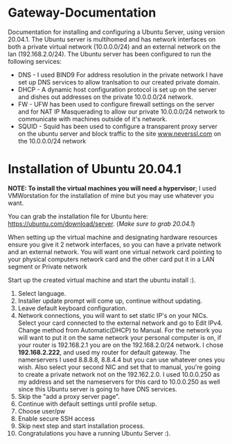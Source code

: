 # Gateway-Documentation
Documentation for installing and configuring a Ubuntu Server, using version 20.04.1.
The Ubuntu server is multihomed and has network interfaces on both a private virtual network (10.0.0.0/24) and an external network on the lan (192.168.2.0/24).
The Ubuntu server has been configured to run the following services:
* DNS - I used BIND9 For address resolution in the private network I have set up DNS services to allow tranlsation to our created private domain.
* DHCP - A dynamic host configuration protocol is set up on the server and dishes out addresses on the private 10.0.0.0/24 network.
* FW - UFW has been used to configure firewall settings on the server and for NAT IP Masquerading to allow our private 10.0.0.0/24 network to communicate with machines outside of it's network.
* SQUID - Squid has been used to configure a transparent proxy server on the ubuntu server and block traffic to the site www.neverssl.com on the 10.0.0.0/24 network

# Installation of Ubuntu 20.04.1
**NOTE: To install the virtual machines you will need a hypervisor**; I used VMWorstation for the installation of mine but you may use whatever you want.

You can grab the installation file for Ubuntu here: https://ubuntu.com/download/server. (_Make sure to grab 20.04.1_)

When setting up the virtual machine and designating hardware resources ensure you give it 2 network interfaces, so you can have a private network and an external network. You will want one virtual network card pointing to your physical computers network card and the other card put it in a LAN segment or Private network

Start up the created virtual machine and start the ubuntu install :).
1. Select language.
2. Installer update prompt will come up, continue without updating.
3. Leave default keyboard configuration.
4. Network connections, you will want to set static IP's on your NICs. Select your card connected to the external network and go to Edit IPv4. Change method from Automatic(DHCP) to Manual. For the network you will want to put it on the same network your personal computer is on, if your router is 192.168.2.1 you are on the 192.168.2.0/24 network. I chose **192.168.2.222**, and used my router for default gateway. The namerservers I used 8.8.8.8, 8.8.4.4 but you can use whatever ones you wish. Also select your second NIC and set that to manual, you're going to create a private network not on the 192.162.2.0. I used 10.0.0.250 as my address and set the nameservers for this card to 10.0.0.250 as well since this Ubuntu server is going to have DNS services.
5. Skip the "add a proxy server page".
6. Continue with default settings until profile setup.
7. Choose user/pw
8. Enable secure SSH access
9. Skip next step and start installation process.
10. Congratulations you have a running Ubuntu Server :).
